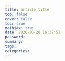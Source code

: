 ```yaml
---
title: article title
top: false
cover: false
toc: true
mathjax: true
date: 2020-08-28 16:37:52
password:
summary:
tags:
categories:
---
```

